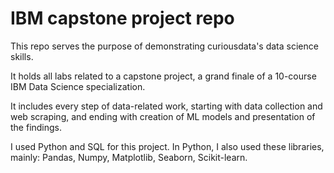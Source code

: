 # IBM capstone project repo
This repo serves the purpose of demonstrating curiousdata's data science skills.

It holds all labs related to a capstone project, a grand finale of a 10-course IBM Data Science specialization.

It includes every step of data-related work, starting with data collection and web scraping, and ending with creation of ML models and presentation of the findings.

I used Python and SQL for this project. In Python, I also used these libraries, mainly: Pandas, Numpy, Matplotlib, Seaborn, Scikit-learn.
